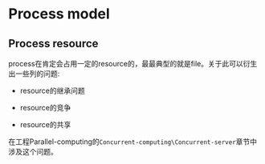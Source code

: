 # Process model



## Process resource

process在肯定会占用一定的resource的，最最典型的就是file。关于此可以衍生出一些列的问题:

- resource的继承问题

- resource的竞争

- resource的共享

在工程Parallel-computing的`Concurrent-computing\Concurrent-server`章节中涉及这个问题。